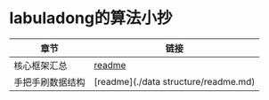 # labuladong的算法小抄

| 章节       | 链接                                   |
|----------|--------------------------------------|
| 核心框架汇总   | [readme](./core/readme.md)           |
| 手把手刷数据结构 | [readme](./data structure/readme.md) |

